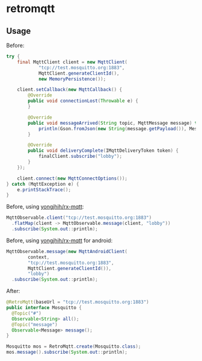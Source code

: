 # retromqtt

## Usage

Before:

```java
try {
    final MqttClient client = new MqttClient(
            "tcp://test.mosquitto.org:1883",
            MqttClient.generateClientId(),
            new MemoryPersistence());

    client.setCallback(new MqttCallback() {
        @Override
        public void connectionLost(Throwable e) {
        }

        @Override
        public void messageArrived(String topic, MqttMessage message) throws Exception {
            println(Gson.fromJson(new String(message.getPayload()), Message.class).message)
        }

        @Override
        public void deliveryComplete(IMqttDeliveryToken token) {
            finalClient.subscribe("lobby");
        }
    });

    client.connect(new MqttConnectOptions());
} catch (MqttException e) {
    e.printStackTrace();
}
```

Before, using [yongjhih/rx-mqtt](https://github.com/yongjhih/rx-mqtt):

```java
MqttObservable.client("tcp://test.mosquitto.org:1883")
  .flatMap(client -> MqttObservable.message(client, "lobby"))
  .subscribe(System.out::println);
```

Before, using [yongjhih/rx-mqtt](https://github.com/yongjhih/rx-mqtt) for android:

```java
MqttObservable.message(new MqttAndroidClient(
        context,
        "tcp://test.mosquitto.org:1883",
        MqttClient.generateClientId()),
        "lobby")
  .subscribe(System.out::println);
```

After:

```java
@RetroMqtt(baseUrl = "tcp://test.mosquitto.org:1883")
public interface Mosquitto {
  @Topic("#")
  Observable<String> all();
  @Topic("message")
  Observable<Message> message();
}

Mosquitto mos = RetroMqtt.create(Mosquitto.class);
mos.message().subscribe(System.out::println);
```
